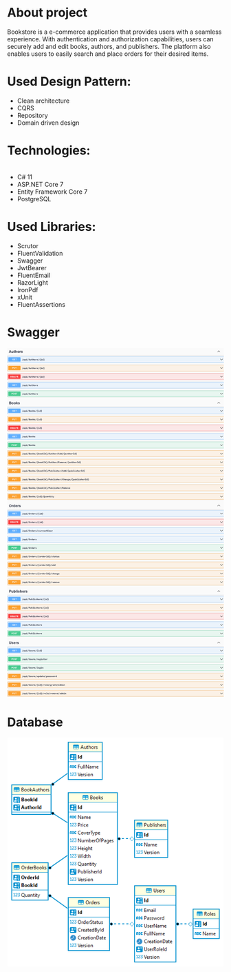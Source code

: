 # About project
Bookstore is a e-commerce application that provides users with a seamless experience. With authentication and authorization capabilities, users can securely add and edit books, authors, and publishers. The platform also enables users to easily search and place orders for their desired items.
# Used Design Pattern:
<ul>
	<li>Clean architecture</li>
  <li>CQRS</li>
	<li>Repository</li>
	<li>Domain driven design</li>
</ul>

# Technologies:
<ul>
  <li>C# 11</li>
	<li>ASP.NET Core 7</li>
	<li>Entity Framework Core 7</li>
	<li>PostgreSQL</li>
</ul>

# Used Libraries:
<ul>
	<li>Scrutor</li>
	<li>FluentValidation</li>
	<li>Swagger</li>
	<li>JwtBearer</li>
	<li>FluentEmail</li>
	<li>RazorLight</li>
	<li>IronPdf</li>
	<li>xUnit</li>
  	<li>FluentAssertions</li>
</ul>

# Swagger
![Swagger](https://github.com/Resterr/BookstoreAPI/blob/main/assets/BookstoreSwagger.png?raw=true)

# Database
![Db-Diagram](https://github.com/Resterr/BookstoreAPI/blob/main/assets/BookstoreDatabase.png?raw=true)
